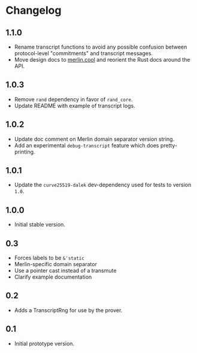 # Changelog

## 1.1.0

* Rename transcript functions to avoid any possible confusion between
  protocol-level "commitments" and transcript messages.
* Move design docs to [merlin.cool](https://merlin.cool) and reorient
  the Rust docs around the API.

## 1.0.3

* Remove `rand` dependency in favor of `rand_core`.
* Update README with example of transcript logs.

## 1.0.2

* Update doc comment on Merlin domain separator version string.
* Add an experimental `debug-transcript` feature which does
  pretty-printing.

## 1.0.1

* Update the `curve25519-dalek` dev-dependency used for tests to version `1.0`.

## 1.0.0

* Initial stable version.

## 0.3

* Forces labels to be `&'static`
* Merlin-specific domain separator
* Use a pointer cast instead of a transmute
* Clarify example documentation

## 0.2

* Adds a TranscriptRng for use by the prover.

## 0.1

* Initial prototype version.

